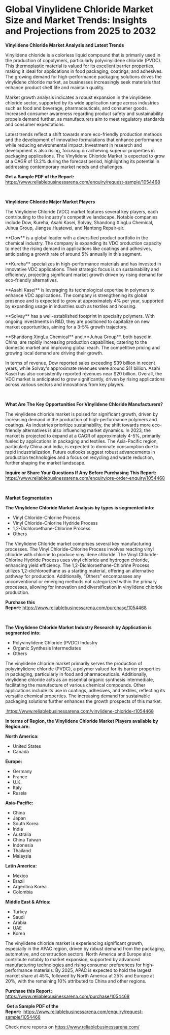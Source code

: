 <p><h1>Global Vinylidene Chloride Market Size and Market Trends: Insights and Projections from 2025 to 2032</h1></p><p><strong>Vinylidene Chloride Market Analysis and Latest Trends</strong></p>
<p><p>Vinylidene chloride is a colorless liquid compound that is primarily used in the production of copolymers, particularly polyvinylidene chloride (PVDC). This thermoplastic material is valued for its excellent barrier properties, making it ideal for applications in food packaging, coatings, and adhesives. The growing demand for high-performance packaging solutions drives the vinylidene chloride market, as businesses increasingly seek materials that enhance product shelf life and maintain quality.</p><p>Market growth analysis indicates a robust expansion in the vinylidene chloride sector, supported by its wide application range across industries such as food and beverage, pharmaceuticals, and consumer goods. Increased consumer awareness regarding product safety and sustainability propels demand further, as manufacturers aim to meet regulatory standards and consumer expectations.</p><p>Latest trends reflect a shift towards more eco-friendly production methods and the development of innovative formulations that enhance performance while reducing environmental impact. Investment in research and development is also rising, focusing on achieving superior properties in packaging applications. The Vinylidene Chloride Market is expected to grow at a CAGR of 13.2% during the forecast period, highlighting its potential in addressing contemporary market needs and challenges.</p></p>
<p><strong>Get a Sample PDF of the Report:&nbsp;</strong> <a href="https://www.reliablebusinessarena.com/enquiry/request-sample/1054468?utm_campaign=2146&utm_medium=2&utm_source=Github&utm_content=ia&utm_term=31032025&utm_id=vinylidene-chloride">https://www.reliablebusinessarena.com/enquiry/request-sample/1054468</a></p>
<p>&nbsp;</p>
<p><strong>Vinylidene Chloride Major Market Players</strong></p>
<p><p>The Vinylidene Chloride (VDC) market features several key players, each contributing to the industry's competitive landscape. Notable companies include Dow, Kureha, Asahi Kasei, Solvay, Shandong XingLu Chemical, Juhua Group, Jiangsu Huatewei, and Nantong Repair-air. </p><p>**Dow** is a global leader with a diversified product portfolio in the chemical industry. The company is expanding its VDC production capacity to meet the rising demand in applications like coatings and adhesives, anticipating a growth rate of around 5% annually in this segment.</p><p>**Kureha** specializes in high-performance materials and has invested in innovative VDC applications. Their strategic focus is on sustainability and efficiency, projecting significant market growth driven by rising demand for eco-friendly alternatives.</p><p>**Asahi Kasei** is leveraging its technological expertise in polymers to enhance VDC applications. The company is strengthening its global presence and is expected to grow at approximately 4% per year, supported by expanding usage in industries such as textiles and housing.</p><p>**Solvay** has a well-established footprint in specialty polymers. With ongoing investments in R&D, they are positioned to capitalize on new market opportunities, aiming for a 3-5% growth trajectory. </p><p>**Shandong XingLu Chemical** and **Juhua Group**, both based in China, are rapidly increasing production capabilities, catering to the domestic market and improving global reach. The competitive pricing and growing local demand are driving their growth.</p><p>In terms of revenue, Dow reported sales exceeding $39 billion in recent years, while Solvay's approximate revenues were around $11 billion. Asahi Kasei has also consistently reported revenues near $20 billion. Overall, the VDC market is anticipated to grow significantly, driven by rising applications across various sectors and innovations from key players.</p></p>
<p>&nbsp;</p>
<p><strong>What Are The Key Opportunities For Vinylidene Chloride Manufacturers?</strong></p>
<p><p>The vinylidene chloride market is poised for significant growth, driven by increasing demand in the production of high-performance polymers and coatings. As industries prioritize sustainability, the shift towards more eco-friendly alternatives is also influencing market dynamics. In 2023, the market is projected to expand at a CAGR of approximately 4-5%, primarily fueled by applications in packaging and textiles. The Asia-Pacific region, particularly China and India, is expected to dominate consumption due to rapid industrialization. Future outlooks suggest robust advancements in production technologies and a focus on recycling and waste reduction, further shaping the market landscape.</p></p>
<p><strong>Inquire or Share Your Questions If Any Before Purchasing This Report:</strong> <a href="https://www.reliablebusinessarena.com/enquiry/pre-order-enquiry/1054468?utm_campaign=2146&utm_medium=2&utm_source=Github&utm_content=ia&utm_term=31032025&utm_id=vinylidene-chloride">https://www.reliablebusinessarena.com/enquiry/pre-order-enquiry/1054468</a></p>
<p>&nbsp;</p>
<p><strong>Market Segmentation</strong></p>
<p><strong>The Vinylidene Chloride Market Analysis by types is segmented into:</strong></p>
<p><ul><li>Vinyl Chloride-Chlorine Process</li><li>Vinyl Chloride-Chlorine Hydride Process</li><li>1,2-Dichloroethane-Chlorine Process</li><li>Others</li></ul></p>
<p><p>The Vinylidene Chloride market comprises several key manufacturing processes. The Vinyl Chloride-Chlorine Process involves reacting vinyl chloride with chlorine to produce vinylidene chloride. The Vinyl Chloride-Chlorine Hydride Process uses vinyl chloride and hydrogen chloride, enhancing yield efficiency. The 1,2-Dichloroethane-Chlorine Process utilizes 1,2-dichloroethane as a starting material, offering an alternative pathway for production. Additionally, "Others" encompasses any unconventional or emerging methods not categorized within the primary processes, allowing for innovation and diversification in vinylidene chloride production.</p></p>
<p><strong>Purchase this Report:&nbsp;</strong><a href="https://www.reliablebusinessarena.com/purchase/1054468?utm_campaign=2146&utm_medium=2&utm_source=Github&utm_content=ia&utm_term=31032025&utm_id=vinylidene-chloride">https://www.reliablebusinessarena.com/purchase/1054468</a></p>
<p>&nbsp;</p>
<p><strong>The Vinylidene Chloride Market Industry Research by Application is segmented into:</strong></p>
<p><ul><li>Polyvinylidene Chloride (PVDC) Industry</li><li>Organic Synthesis Intermediates</li><li>Others</li></ul></p>
<p><p>The vinylidene chloride market primarily serves the production of polyvinylidene chloride (PVDC), a polymer valued for its barrier properties in packaging, particularly in food and pharmaceuticals. Additionally, vinylidene chloride acts as an essential organic synthesis intermediate, facilitating the manufacture of various chemical compounds. Other applications include its use in coatings, adhesives, and textiles, reflecting its versatile chemical properties. The increasing demand for sustainable packaging solutions further enhances the growth prospects of this market.</p></p>
<p><a href="https://www.reliablebusinessarena.com/vinylidene-chloride-r1054468?utm_campaign=2146&utm_medium=2&utm_source=Github&utm_content=ia&utm_term=31032025&utm_id=vinylidene-chloride">&nbsp;https://www.reliablebusinessarena.com/vinylidene-chloride-r1054468</a></p>
<p><strong>In terms of Region, the Vinylidene Chloride Market Players available by Region are:</strong></p>
<p>
    <p> <strong> North America: </strong>
        <ul>
            <li>United States</li>
            <li>Canada</li>
        </ul>
        </p> 
    <p> <strong> Europe: </strong>
        <ul>
            <li>Germany</li>
            <li>France</li>
            <li>U.K.</li>
            <li>Italy</li>
            <li>Russia</li>
        </ul>
        </p> 
    <p> <strong> Asia-Pacific: </strong>
        <ul>
            <li>China</li>
            <li>Japan</li>
            <li>South Korea</li>
            <li>India</li>
            <li>Australia</li>
            <li>China Taiwan</li>
            <li>Indonesia</li>
            <li>Thailand</li>
            <li>Malaysia</li>
        </ul>
        </p> 
    <p> <strong> Latin America: </strong>
        <ul>
            <li>Mexico</li>
            <li>Brazil</li>
            <li>Argentina Korea</li>
            <li>Colombia</li>
        </ul>
        </p> 
    <p> <strong> Middle East & Africa: </strong>
        <ul>
            <li>Turkey</li>
            <li>Saudi</li>
            <li>Arabia</li>
            <li>UAE</li>
            <li>Korea</li>
        </ul>
    </p>
    </p>
<p><p>The vinylidene chloride market is experiencing significant growth, especially in the APAC region, driven by robust demand from the packaging, automotive, and construction sectors. North America and Europe also contribute notably to market expansion, supported by advanced manufacturing technologies and rising consumer preferences for high-performance materials. By 2025, APAC is expected to hold the largest market share at 45%, followed by North America at 25% and Europe at 20%, with the remaining 10% attributed to China and other regions.</p></p>
<p><strong>Purchase this Report: </strong><a href="https://www.reliablebusinessarena.com/purchase/1054468?utm_campaign=2146&utm_medium=2&utm_source=Github&utm_content=ia&utm_term=31032025&utm_id=vinylidene-chloride">https://www.reliablebusinessarena.com/purchase/1054468</a></p>
<p>&nbsp;<strong>Get a Sample PDF of the Report:&nbsp;&nbsp;</strong><a href="https://www.reliablebusinessarena.com/enquiry/request-sample/1054468?utm_campaign=2146&utm_medium=2&utm_source=Github&utm_content=ia&utm_term=31032025&utm_id=vinylidene-chloride">https://www.reliablebusinessarena.com/enquiry/request-sample/1054468</a></p>
<p><strong></strong></p>
<p>Check more reports on <a href="https://www.reliablebusinessarena.com/?utm_campaign=2146&utm_medium=2&utm_source=Github&utm_content=ia&utm_term=31032025&utm_id=vinylidene-chloride">https://www.reliablebusinessarena.com/</a></p>